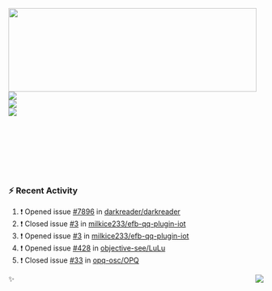 <p>
  <img align="left" width="490" height="165" src="https://github-readme-stats.vercel.app/api?username=lowking&show_icons=true&hide_border=true&line_height=20&title_color=000000&icon_color=555&show_owner=true&text_color=777"/>
  <p>
    <a href="https://t.me/Violettoy_bot"><img src="https://img.shields.io/badge/Telegram-%2352A4DB.svg?&style=social&logo=telegram&logoColor=white" /></a>
    </br>
    <img src="https://github.com/lowking/lowking/workflows/Waka%20Readme/badge.svg" />
    </br>
    <img src="https://github.com/lowking/lowking/workflows/Activity%20Readme/badge.svg" />
  </p>
  </br>
  </br>
  </br>
  </br>
</p>
</br>

### :zap: Recent Activity

<!--START_SECTION:activity-->
1. ❗️ Opened issue [#7896](https://github.com/darkreader/darkreader/issues/7896) in [darkreader/darkreader](https://github.com/darkreader/darkreader)
2. ❗️ Closed issue [#3](https://github.com/milkice233/efb-qq-plugin-iot/issues/3) in [milkice233/efb-qq-plugin-iot](https://github.com/milkice233/efb-qq-plugin-iot)
3. ❗️ Opened issue [#3](https://github.com/milkice233/efb-qq-plugin-iot/issues/3) in [milkice233/efb-qq-plugin-iot](https://github.com/milkice233/efb-qq-plugin-iot)
4. ❗️ Opened issue [#428](https://github.com/objective-see/LuLu/issues/428) in [objective-see/LuLu](https://github.com/objective-see/LuLu)
5. ❗️ Closed issue [#33](https://github.com/opq-osc/OPQ/issues/33) in [opq-osc/OPQ](https://github.com/opq-osc/OPQ)
<!--END_SECTION:activity-->

✨<img align="right" src="http://profile-counter.glitch.me/lowking/count.svg"/>
